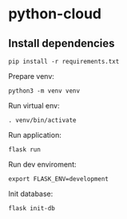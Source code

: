 # python-cloud

## Install dependencies
```
pip install -r requirements.txt
```

Prepare venv:
```
python3 -m venv venv
```

Run virtual env:
```
. venv/bin/activate
```

Run application:
```
flask run
```

Run dev enviroment:
```
export FLASK_ENV=development
```

Init database:
```
flask init-db
```